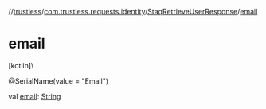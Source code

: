 //[trustless](../../../index.md)/[com.trustless.requests.identity](../index.md)/[StaqRetrieveUserResponse](index.md)/[email](email.md)

# email

[kotlin]\

@SerialName(value = &quot;Email&quot;)

val [email](email.md): [String](https://kotlinlang.org/api/latest/jvm/stdlib/kotlin/-string/index.html)
